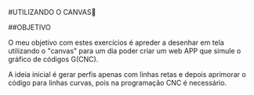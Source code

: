 #UTILIZANDO O CANVAS📙

##OBJETIVO

O meu objetivo com estes exercícios é apreder a desenhar em tela utilizando o "canvas" para um dia poder criar um web APP que simule o gráfico de códigos G(CNC).

A ideia inicial é gerar perfis apenas com linhas retas e depois aprimorar o código para linhas curvas, pois na programação CNC é necessário.
